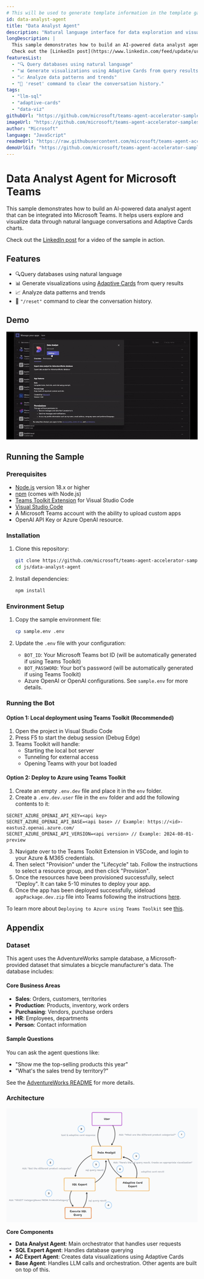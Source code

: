```yaml
---
# This will be used to generate template information in the template gallery. Only Markdown links, and **bold** tags are supported in `longDescription`.
id: data-analyst-agent
title: "Data Analyst Agent"
description: "Natural language interface for data exploration and visualization."
longDescription: |
  This sample demonstrates how to build an AI-powered data analyst agent that can be integrated into Microsoft Teams. It helps users explore and visualize data through natural language conversations and Adaptive Cards charts.
  Check out the [LinkedIn post](https://www.linkedin.com/feed/update/urn:li:activity:7305726858308792321/) for a video of the sample in action.
featuresList:
  - "🔍 Query databases using natural language"
  - "📊 Generate visualizations using Adaptive Cards from query results"
  - "📈 Analyze data patterns and trends"
  - "🔄 'reset' command to clear the conversation history."
tags:
  - "llm-sql"
  - "adaptive-cards"
  - "data-viz"
githubUrl: "https://github.com/microsoft/teams-agent-accelerator-samples/blob/main/js/data-analyst-agent"
imageUrl: "https://github.com/microsoft/teams-agent-accelerator-samples/raw/main/js/data-analyst-agent/assets/data-analyst-thumbnail.png"
author: "Microsoft"
language: "JavaScript"
readmeUrl: "https://raw.githubusercontent.com/microsoft/teams-agent-accelerator-samples/refs/heads/main/js/data-analyst-agent/README.md"
demoUrlGif: "https://github.com/microsoft/teams-agent-accelerator-samples/raw/main/js/data-analyst-agent/assets/demo.gif"
---
```


# Data Analyst Agent for Microsoft Teams

This sample demonstrates how to build an AI-powered data analyst agent that can be integrated into Microsoft Teams. It helps users explore and visualize data through natural language conversations and Adaptive Cards charts.

Check out the [LinkedIn post](https://www.linkedin.com/feed/update/urn:li:activity:7305726858308792321/) for a video of the sample in action.

## Features

- 🔍Query databases using natural language
- 📊 Generate visualizations using [Adaptive Cards](https://adaptivecards.microsoft.com/?topic=welcome) from query results
- 📈 Analyze data patterns and trends
- 🔄 `"/reset"` command to clear the conversation history.

## Demo

![Data Analyst Agent Demo](assets/demo.gif)

## Running the Sample

### Prerequisites

- [Node.js](https://nodejs.org/) version 18.x or higher
- [npm](https://www.npmjs.com/) (comes with Node.js)
- [Teams Toolkit Extension](https://marketplace.visualstudio.com/items?itemName=TeamsDevApp.ms-teams-vscode-extension) for Visual Studio Code
- [Visual Studio Code](https://code.visualstudio.com/)
- A Microsoft Teams account with the ability to upload custom apps
- OpenAI API Key or Azure OpenAI resource.

### Installation

1. Clone this repository:

    ```bash
    git clone https://github.com/microsoft/teams-agent-accelerator-samples
    cd js/data-analyst-agent
    ```

2. Install dependencies:
    ```bash
    npm install
    ```

### Environment Setup

1. Copy the sample environment file:

    ```bash
    cp sample.env .env
    ```

2. Update the `.env` file with your configuration:
    - `BOT_ID`: Your Microsoft Teams bot ID (will be automatically generated if using Teams Toolkit)
    - `BOT_PASSWORD`: Your bot's password (will be automatically generated if using Teams Toolkit)
    - Azure OpenAI or OpenAI configurations. See `sample.env` for more details.

### Running the Bot

#### Option 1: Local deployment using Teams Toolkit (Recommended)

1. Open the project in Visual Studio Code
2. Press F5 to start the debug session (Debug Edge)
3. Teams Toolkit will handle:
    - Starting the local bot server
    - Tunneling for external access
    - Opening Teams with your bot loaded

#### Option 2: Deploy to Azure using Teams Toolkit

1. Create an empty `.env.dev` file and place it in the `env` folder.
2. Create a `.env.dev.user` file in the `env` folder and add the following contents to it:

```
SECRET_AZURE_OPENAI_API_KEY=<api key>
SECRET_AZURE_OPENAI_API_BASE=<api base> // Example: https://<id>-eastus2.openai.azure.com/
SECRET_AZURE_OPENAI_API_VERSION=<api version> // Example: 2024-08-01-preview
```

3. Navigate over to the Teams Toolkit Extension in VSCode, and login to your Azure & M365 credentials.
4. Then select "Provision" under the "Lifecycle" tab. Follow the instructions to select a resource group, and then click "Provision".
5. Once the resources have been provisioned successfully, select "Deploy". It can take 5-10 minutes to deploy your app.
6. Once the app has been deployed successfully, sideload `appPackage.dev.zip` file into Teams following the instructions [here](https://learn.microsoft.com/en-us/microsoftteams/platform/concepts/deploy-and-publish/apps-upload).

To learn more about `Deploying to Azure using Teams Toolkit` see [this](https://learn.microsoft.com/en-us/microsoftteams/platform/toolkit/provision).

## Appendix

### Dataset

This agent uses the AdventureWorks sample database, a Microsoft-provided dataset that simulates a bicycle manufacturer's data. The database includes:

#### Core Business Areas

- **Sales**: Orders, customers, territories
- **Production**: Products, inventory, work orders
- **Purchasing**: Vendors, purchase orders
- **HR**: Employees, departments
- **Person**: Contact information

#### Sample Questions

You can ask the agent questions like:

- "Show me the top-selling products this year"
- "What's the sales trend by territory?"

See the [AdventureWorks README](src/data/README.md) for more details.

### Architecture

![Data Analyst Agent Architecture](assets/architecture-diagram.png)

**Core Components**

- **Data Analyst Agent**: Main orchestrator that handles user requests
- **SQL Expert Agent**: Handles database querying
- **AC Expert Agent**: Creates data visualizations using Adaptive Cards
- **Base Agent**: Handles LLM calls and orchestration. Other agents are built on top of this.

<!-- TODO: ## Evaluation System
- Judges Overview
- Evaluation Criteria
- Scoring System -->
